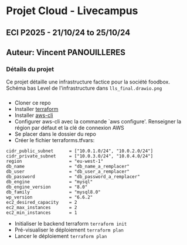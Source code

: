 # Projet Cloud - Livecampus

## ECI P2025 - 21/10/24 to 25/10/24
## Auteur: Vincent PANOUILLERES

### Détails du projet

Ce projet détaille une infrastructure factice pour la société foodbox. 
Schéma bas Level de l'infrastructure dans `lls_final.drawio.png`

### 

- Cloner ce repo
- Installer [terraform](https://developer.hashicorp.com/terraform/tutorials/aws-get-started/install-cli)
- Installer [aws-cli](https://docs.aws.amazon.com/cli/latest/userguide/getting-started-install.html)
- Configurer aws-cli avec la commande `aws configure'. Renseigner la région par défaut et la clé de connexion AWS
- Se placer dans le dossier du repo
- Créer le fichier terraforms.tfvars:
```
cidr_public_subnet      = ["10.0.1.0/24", "10.0.2.0/24"]
cidr_private_subnet     = ["10.0.3.0/24", "10.0.4.0/24"]
region                  = "eu-west-1"
db_name                 = "db_name_a_remplacer"
db_user                 = "db_user_a_remplacer"
db_password             = "db_password_a_remplacer"
db_engine               = "mysql"
db_engine_version       = "8.0"
db_family               = "mysql8.0"    
wp_version              = "6.6.2"
ec2_desired_capacity    = 2
ec2_max_instances       = 2
ec2_min_instances       = 1
```
- Initialiser le backend terraform  `terraform init`
- Pré-visualiser le déploiement     `terraform plan`
- Lancer le déploiement             `terraform plan`